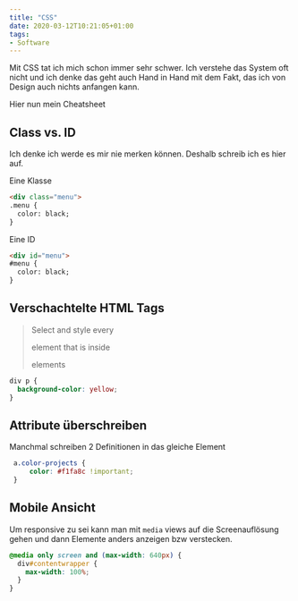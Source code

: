 ```yaml
---
title: "CSS"
date: 2020-03-12T10:21:05+01:00
tags:
- Software
---
```


Mit CSS tat ich mich schon immer sehr schwer. Ich verstehe das System oft
nicht und ich denke das geht auch Hand in Hand mit dem Fakt, das ich von
Design auch nichts anfangen kann.

Hier nun mein Cheatsheet

<!--more-->

## Class vs. ID

Ich denke ich werde es mir nie merken können. Deshalb schreib ich es hier
auf.

Eine Klasse

``` html
<div class="menu">
.menu {
  color: black;
}
```

Eine ID

``` html
<div id="menu">
#menu {
  color: black;
}
```

## Verschachtelte HTML Tags

> Select and style every <p> element that is inside <div> elements

``` css
div p {
  background-color: yellow;
}
```

## Attribute überschreiben

Manchmal schreiben 2 Definitionen in das gleiche Element

``` css
 a.color-projects {
     color: #f1fa8c !important;
 }
```

## Mobile Ansicht

Um responsive zu sei kann man mit `media` views auf die Screenauflösung gehen
und dann Elemente anders anzeigen bzw verstecken.

``` css
@media only screen and (max-width: 640px) {
  div#contentwrapper {
    max-width: 100%;
  }
}
```
